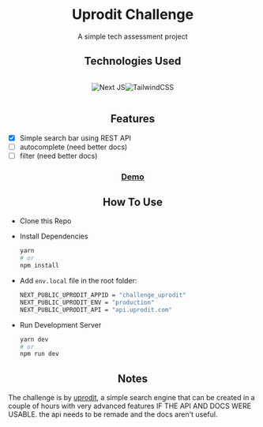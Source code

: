 <h1 style='width:100%;text-align:center'>Uprodit Challenge</h1>

<p style='width:100%;text-align:center'> A simple tech assessment project</p>

<h2 style='width:100%;text-align:center'>Technologies Used</h2>

<div style='display:flex;flex-wrap:wrap;justify-content:center;width:100%;'>

![Next JS](https://img.shields.io/badge/Next-black?style=for-the-badge&logo=next.js&logoColor=white)![TailwindCSS](https://img.shields.io/badge/tailwindcss-%2338B2AC.svg?style=for-the-badge&logo=tailwind-css&logoColor=white)

</div>

<h2 style='width:100%;text-align:center'>Features</h2>

- [x] Simple search bar using REST API
- [ ] autocomplete (need better docs)
- [ ] filter (need better docs)

<h3 style='width:100%;text-align:center'>

[Demo](https://uprodit-challenge.vercel.app/)

</h3>

<h2 style='width:100%;text-align:center'>How To Use</h2>

- Clone this Repo
- Install Dependencies

  ```bash
  yarn
  # or
  npm install
  ```

- Add `env.local` file in the root folder:

  ```bash
  NEXT_PUBLIC_UPRODIT_APPID = "challenge_uprodit"
  NEXT_PUBLIC_UPRODIT_ENV = "production"
  NEXT_PUBLIC_UPRODIT_API = "api.uprodit.com"

  ```

- Run Development Server

  ```bash
  yarn dev
  # or
  npm run dev
  ```

<h2 style='width:100%;text-align:center'>Notes</h2>

The challenge is by [uprodit](https://doc.uprodit.com/docs/challenge/), a simple search engine that can be created in a couple of hours with very advanced features IF THE API AND DOCS WERE USABLE. the api needs to be remade and the docs aren't useful.
